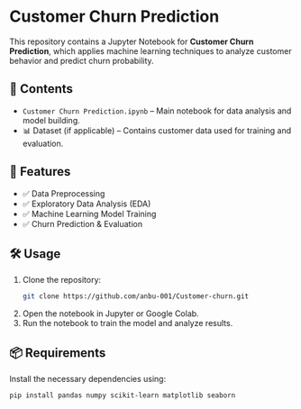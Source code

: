 # Customer Churn Prediction

This repository contains a Jupyter Notebook for **Customer Churn Prediction**, which applies machine learning techniques to analyze customer behavior and predict churn probability.

## 📂 Contents
- `Customer Churn Prediction.ipynb` – Main notebook for data analysis and model building.
- 📊 Dataset (if applicable) – Contains customer data used for training and evaluation.

## 🚀 Features
- ✅ Data Preprocessing
- ✅ Exploratory Data Analysis (EDA)
- ✅ Machine Learning Model Training
- ✅ Churn Prediction & Evaluation

## 🛠 Usage
1. Clone the repository:
   ```bash
   git clone https://github.com/anbu-001/Customer-churn.git
   ```
2. Open the notebook in Jupyter or Google Colab.
3. Run the notebook to train the model and analyze results.

## 📦 Requirements
Install the necessary dependencies using:
```bash
pip install pandas numpy scikit-learn matplotlib seaborn
```


